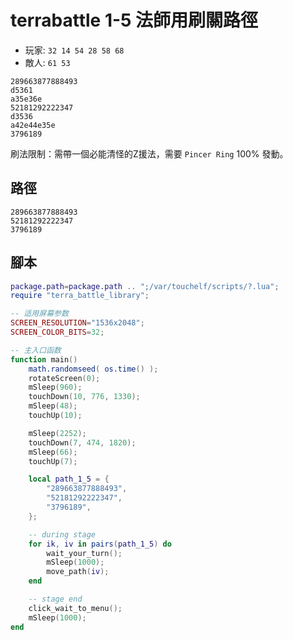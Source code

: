 # terrabattle 1-5 法師用刷關路徑

* 玩家: `32 14 54 28 58 68`
* 敵人: `61 53`

```
289663877888493
d5361
a35e36e
52181292222347
d3536
a42e44e35e
3796189
```

刷法限制：需帶一個必能清怪的Z援法，需要 `Pincer Ring` 100% 發動。

## 路徑

```
289663877888493
52181292222347
3796189
```

## 腳本

```lua
package.path=package.path .. ";/var/touchelf/scripts/?.lua";
require "terra_battle_library";

-- 适用屏幕参数
SCREEN_RESOLUTION="1536x2048";
SCREEN_COLOR_BITS=32;

-- 主入口函数
function main()
    math.randomseed( os.time() );
    rotateScreen(0);
    mSleep(960);
    touchDown(10, 776, 1330);
    mSleep(48);
    touchUp(10);

    mSleep(2252);
    touchDown(7, 474, 1820);
    mSleep(66);
    touchUp(7);

    local path_1_5 = {
        "289663877888493",
        "52181292222347",
        "3796189",
    };

    -- during stage
    for ik, iv in pairs(path_1_5) do
        wait_your_turn();
        mSleep(1000);
        move_path(iv);
    end

    -- stage end
    click_wait_to_menu();
    mSleep(1000);
end

```
